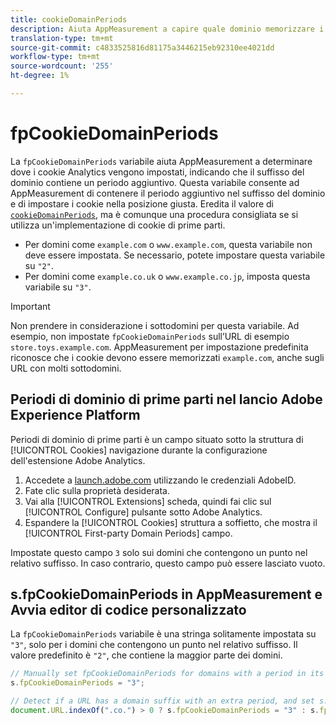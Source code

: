 ```yaml
---
title: cookieDomainPeriods
description: Aiuta AppMeasurement a capire quale dominio memorizzare i cookie se il dominio ha un punto nel suo suffisso.
translation-type: tm+mt
source-git-commit: c4833525816d81175a3446215eb92310ee4021dd
workflow-type: tm+mt
source-wordcount: '255'
ht-degree: 1%

---
```



# fpCookieDomainPeriods

La `fpCookieDomainPeriods` variabile aiuta AppMeasurement a determinare dove  i cookie Analytics vengono impostati, indicando che il suffisso del dominio contiene un periodo aggiuntivo. Questa variabile consente ad AppMeasurement di contenere il periodo aggiuntivo nel suffisso del dominio e di impostare i cookie nella posizione giusta. Eredita il valore di [`cookieDomainPeriods`](cookiedomainperiods.md), ma è comunque una procedura consigliata se si utilizza un&#39;implementazione di cookie di prime parti.

* Per domini come `example.com` o `www.example.com`, questa variabile non deve essere impostata. Se necessario, potete impostare questa variabile su `"2"`.
* Per domini come `example.co.uk` o `www.example.co.jp`, imposta questa variabile su `"3"`.

>[!IMPORTANT]
>
>Non prendere in considerazione i sottodomini per questa variabile. Ad esempio, non impostate `fpCookieDomainPeriods` sull’URL di esempio `store.toys.example.com`. AppMeasurement per impostazione predefinita riconosce che i cookie devono essere memorizzati `example.com`, anche sugli URL con molti sottodomini.

## Periodi di dominio di prime parti nel lancio  Adobe Experience Platform

Periodi di dominio di prime parti è un campo situato sotto la struttura di [!UICONTROL Cookies] navigazione durante la configurazione dell&#39;estensione Adobe  Analytics.

1. Accedete a [launch.adobe.com](https://launch.adobe.com) utilizzando le credenziali AdobeID.
2. Fate clic sulla proprietà desiderata.
3. Vai alla [!UICONTROL Extensions] scheda, quindi fai clic sul [!UICONTROL Configure] pulsante sotto Adobe  Analytics.
4. Espandere la [!UICONTROL Cookies] struttura a soffietto, che mostra il [!UICONTROL First-party Domain Periods] campo.

Impostate questo campo `3` solo sui domini che contengono un punto nel relativo suffisso. In caso contrario, questo campo può essere lasciato vuoto.

## s.fpCookieDomainPeriods in AppMeasurement e Avvia editor di codice personalizzato

La `fpCookieDomainPeriods` variabile è una stringa solitamente impostata su `"3"`, solo per i domini che contengono un punto nel relativo suffisso. Il valore predefinito è `"2"`, che contiene la maggior parte dei domini.

```js
// Manually set fpCookieDomainPeriods for domains with a period in its suffix, such as www.example.co.uk
s.fpCookieDomainPeriods = "3";

// Detect if a URL has a domain suffix with an extra period, and set s.fpCookieDomainPeriods automatically
document.URL.indexOf(".co.") > 0 ? s.fpCookieDomainPeriods = "3" : s.fpCookieDomainPeriods = "2";
```

